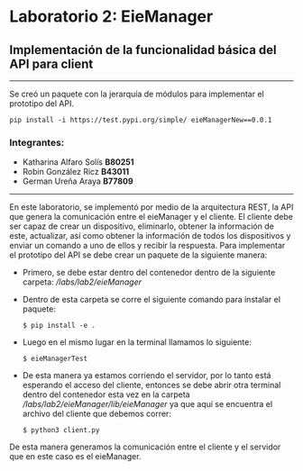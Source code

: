# Laboratorio 2: EieManager
## Implementación de la funcionalidad básica del API para client
__________

Se creó un paquete con la jerarquía de módulos para implementar el prototipo del API.

`
pip install -i https://test.pypi.org/simple/ eieManagerNew==0.0.1
`

### Integrantes:

* Katharina Alfaro Solís **B80251**
* Robin González Ricz **B43011**
* German Ureña Araya **B77809**
____________
En este laboratorio, se implementó por medio de la arquitectura REST, la API que genera la comunicación entre el eieManager y el cliente. El cliente debe ser capaz de crear un dispositivo, eliminarlo, obtener la información de este, actualizar, así como obtener la información de todos los dispositivos y enviar un comando a uno de ellos y recibir la respuesta.
Para implementar el prototipo del API se debe crear un paquete de la siguiente manera: 

* Primero, se debe estar dentro del contenedor dentro de la siguiente carpeta: *_/labs/lab2/eieManager_* 
* Dentro de esta carpeta se corre el siguiente comando para instalar el paquete:

    `
    $ pip install -e .
    `

* Luego en el mismo lugar en la terminal llamamos lo siguiente:

    `
    $ eieManagerTest
    `
* De esta manera ya estamos corriendo el servidor, por lo tanto está esperando el acceso del cliente, entonces se debe abrir otra terminal dentro del contenedor esta vez en la carpeta *_/labs/lab2/eieManager/lib/eieManager_* ya que aquí se encuentra el archivo del cliente que debemos correr:

    `
    $ python3 client.py
    `

De esta manera generamos la comunicación entre el cliente y el servidor que en este caso es el eieManager. 

